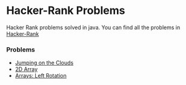 # Hacker-Rank Problems

Hacker Rank problems solved in java. You can find all the problems in [Hacker-Rank](https://www.hackerrank.com)

### Problems
 - [Jumping on the Clouds](https://www.hackerrank.com/challenges/jumping-on-the-clouds/problem)
 - [2D Array](https://www.hackerrank.com/challenges/2d-array/problem)
 - [Arrays: Left Rotation](https://www.hackerrank.com/challenges/ctci-array-left-rotation/problem)
